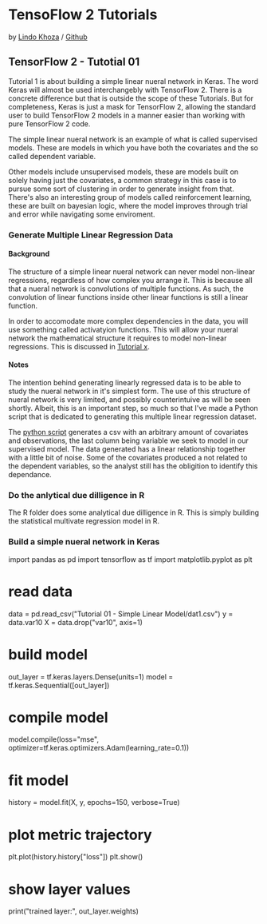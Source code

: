 # TensoFlow 2 Tutorials
by [Lindo Khoza](https://www.linkedin.com/in/lindo-khoza-606b7817b/) / [Github](https://github.com/willkhoza)

## TensorFlow 2 - Tutotial 01

Tutorial 1 is about building a simple linear nueral network in Keras. The word Keras will almost be used interchangebly with TensorFlow 2. There is a concrete difference but that is outside the scope of these Tutorials. But for completeness, Keras is just a mask for TensorFlow 2, allowing the standard user to build TensorFlow 2 models in a manner easier than working with pure TensorFlow 2 code. 

The simple linear nueral network is an example of what is called supervised models. These are models in which you have both the covariates and the so called dependent variable. 


Other models include unsupervised models, these are models built on solely having just the covariates, a common strategy in this case is to pursue some sort of clustering in order to generate insight from that. There's also an interesting group of models called reinforcement learning, these are built on bayesian logic, where the model improves through trial and error while navigating some enviroment.

### Generate Multiple Linear Regression Data

#### Background

The structure of a simple linear nueral network can never model non-linear regressions, regardless of how complex you arrange it. This is because all that a nueral network is convolutions of multiple functions. As such, the convolution of linear functions inside other linear functions is still a linear function. 

In order to accomodate more complex dependencies in the data, you will use something called activatyion functions. This will allow your nueral network the mathematical structure it requires to model non-linear regressions. This is discussed in [Tutorial x](linkhere.com).

#### Notes

The intention behind generating linearly regressed data is to be able to study the nueral network in it's simplest form. The use of this structure of nueral network is very limited, and possibly counterintuive as will be seen shortly. Albeit, this is an important step, so much so that I've made a Python script that is dedicated to generating this multiple linear regression dataset.

The [python script](00_simulate_data.py) generates a csv with an arbitrary amount of covariates and observations, the last column being variable we seek to model in our supervised model. The data generated has a linear relationship together with a little bit of noise. Some of the covariates produced a not related to the dependent variables, so the analyst still has the obligition to identify this dependance.


### Do the anlytical due dilligence in R

The R folder does some analytical due dilligence in R. This is simply building the statistical multivate regression model in R.

### Build a simple nueral network in Keras

import pandas as pd
import tensorflow as tf
import matplotlib.pyplot as plt

# read data
data = pd.read_csv("Tutorial 01 - Simple Linear Model/dat1.csv")
y = data.var10
X = data.drop("var10", axis=1)

# build model
out_layer = tf.keras.layers.Dense(units=1)
model = tf.keras.Sequential([out_layer])

# compile model
model.compile(loss="mse", optimizer=tf.keras.optimizers.Adam(learning_rate=0.1))

# fit model
history = model.fit(X, y, epochs=150, verbose=True)

# plot metric trajectory
plt.plot(history.history["loss"])
plt.show()

# show layer values
print("trained layer:", out_layer.weights)